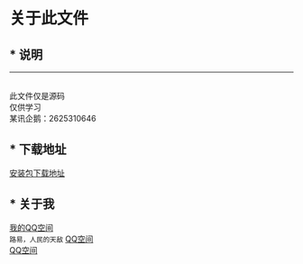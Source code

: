 # 关于此文件
## * 说明
-------  
<br>此文件仅是源码
<br>仅供学习
<br>某讯企鹅：2625310646
## * 下载地址
[安装包下载地址](https://bbuseruploads.s3.amazonaws.com/3f24c1bc-201c-4dc0-b7ea-6cb6915ab0b3/downloads/e9a8812d-b869-44c1-baea-acc8b7925578/Calculator.apk?Signature=6WrtJiNdQU4C5YqWVN2UWU8rPUE%3D&Expires=1566105879&AWSAccessKeyId=AKIAIQWXW6WLXMB5QZAQ&versionId=cj8LPnATlnUFCY0.YuM0mFi06sqhjbDM&response-content-disposition=attachment%3B%20filename%3D%22Calculator.apk%22"失效请联系QQ")
## * 关于我
[我的QQ空间](https://user.qzone.qq.com/2625310646/main)
<br>``路易，人民的天敌``
[QQ空间](https://github.com/ZANGTAO-shabi/Download/blob/master/%E6%AD%A4%E4%B8%BAreadme%E6%96%87%E4%BB%B6%EF%BC%8C%E9%9D%9E%E6%BA%90%E7%A0%81/logo.jpg)  
[QQ空间](https://user.qzone.qq.com/2625310646/main "点我进入" ) 
